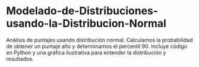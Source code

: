 # Modelado-de-Distribuciones-usando-la-Distribucion-Normal
Análisis de puntajes usando distribución normal. Calculamos la probabilidad de obtener un puntaje alto y determinamos el percentil 90. Incluye código en Python y una gráfica ilustrativa para entender la distribución y resultados.
